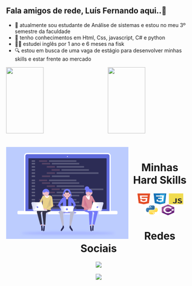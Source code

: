 ## Fala amigos de rede, Luís Fernando aqui..👋

- 📖 atualmente sou estudante de Análise de sistemas e estou no meu 3º semestre da faculdade 
- 🌱 tenho conhecimentos em Html, Css, javascript, C# e python
- 🧑‍🎓 estudei inglês por 1 ano e 6 meses na fisk
- 🔍 estou em busca de uma vaga de estágio para desenvolver minhas skills e estar frente ao mercado

<div>
  
  <img width="45%" height="180em" src="https://github-readme-stats.vercel.app/api?username=LuisFernando30-dev&show_icons=true&theme=great-gatsby&include_all_commits=true&count_private=true"/>
  <img width="45%" align="right" height="180em" src="https://github-readme-stats.vercel.app/api/top-langs/?username=LuisFernando30-dev&layout=compact&langs_count=16&theme=great-gatsby"/>
</div>
<br>
<div  align="center"> 
  <div style="display: inline_block"><br>
    <img align="left" height="250" alt="coding-time" src="developers.gif">
    <h1 align="center">Minhas Hard Skills</h1>
    <img align="center" height="30" width="40" alt="html5-icon"  src="https://raw.githubusercontent.com/devicons/devicon/master/icons/html5/html5-plain.svg">
    <img align="center" height="30" width="40" alt="css3-icon" src="https://raw.githubusercontent.com/devicons/devicon/master/icons/css3/css3-original.svg">
    <img align="center" height="30" width="40" alt="js-icon" src="https://raw.githubusercontent.com/devicons/devicon/master/icons/javascript/javascript-original.svg">
    <img align="center" height="30" width="40" alt="py-icon" src="https://raw.githubusercontent.com/devicons/devicon/master/icons/python/python-original.svg">
    <img align="center" height="30" width="40" alt="c#-icon" src="https://raw.githubusercontent.com/devicons/devicon/master/icons/csharp/csharp-original.svg">
   </div>
  
   <h1 align="center">Redes Sociais</h1>
     <a href="https://www.linkedin.com/in/lu%C3%ADs-fernando-ferreira-moura-7a58611a4/" target="_blank"><img src="https://img.shields.io/badge/-LinkedIn-%230077B5?style=for-the-badge&logo=linkedin&logoColor=white" target="_blank"></a> 


  <a href="https://instagram.com/luis_moura.dev" target="_blank"><img src="https://img.shields.io/badge/-Instagram-%23E4405F?style=for-the-badge&logo=instagram&logoColor=white" target="_blank"></a>
 	
</div>
